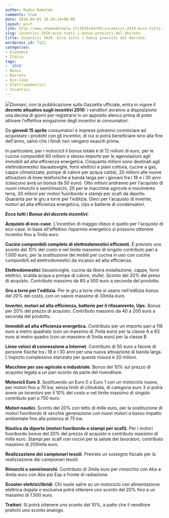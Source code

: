 ```yaml
---
author: Radio Rebelde
comments: true
date: 2010-04-05 18:29:24+00:00
layout: post
link: http://www.atomodelmale.it/2010/04/05/incentivi-2010-ecco-tutti-i-bonus-previsti-dal-decreto/
slug: incentivi-2010-ecco-tutti-i-bonus-previsti-dal-decreto
title: Incentivi 2010. Ecco tutti i bonus previsti dal decreto.
wordpress_id: 7121
categories:
- Economia
- Italia
tags:
- '2010'
- Bonus
- Decreto
- Eco-Case
- Elettrodomestici
- Incentivi
---
```


[![](http://www.atomodelmale.it/wp-content/uploads/2010/04/incentivo-300x165.jpg)](http://www.atomodelmale.it/wp-content/uploads/2010/04/incentivo.jpg)Domani, con la pubblicazione sulla Gazzetta ufficiale, entra in vigore il **decreto attuativo sugli incentivi 2010**: i venditori avranno a disposizione una decina di giorni per registrarsi in un apposito elenco prima di poter attivare l'effettiva erogazione degli incentivi ai consumatori.

Da **giovedì 15 aprile** consumatori e imprese potranno cominciare ad acquistare i prodotti con gli incentivi, di cui si potrà beneficiare sino alla fine dell'anno, salvo che i fondi non vengano esauriti prima.

In particolare, per i motocicli il bonus totale è di 12 milioni di euro, per le cucine componibili 60 milioni e stesso importo per le agevolazioni agli immobili ad alta efficienza energetica. Cinquanta milioni sono destinati agli elettrodomestici (lavastoviglie, forni elettrici e piani cottura, cucine a gas, cappe climatizzate, pompe di calore per acqua calda), 20 milioni alle nuove attivazioni di linee telefoniche a banda larga per i giovani fra i 18 e i 30 anni (ciascuno avrà un bonus da 50 euro). Otto milioni andranno per l'acquisto di nuovi rimorchi e semirimorchi, 20 per le macchine agricole e movimento terra, 20 milioni per motori fuoribordo e stampi per scafi da diporto. Quaranta per le gru a torre per l'edilizia. Dieci per l'acquisto di inverter, motori ad alta efficienza energetica, Ups e batterie di condensatori.<!-- more -->



_**Ecco tutti i Bonus del decreto incentivi:**_

**Acquisto di eco-case**. L'incentivo di maggio rilievo è quello per l'acquisto di eco-case. In base all'effettivo risparmio energetico si possono ottenere incentivi fino a 7mila euro.

**Cucine componibili complete di elettrodomestici efficienti.** È previsto uno sconto del 10% del costo e nel limite massimo di singolo contributo pari a 1.000 euro, per la sostituzione dei mobili per cucina in uso con cucine componibili ed elettrodomestici da incasso ad alta efficienza.

**Elettrodomestici** (lavastoviglie, cucina da libera installazione, cappe, forni elettrici, scalda acqua a pompe di calore, stufe). Sconto del 20% del preso di acquisto. Contributo massimo da 80 a 500 euro a seconda del prodotto.

**Gru a torre per l'edilizia**. Per le gru a torre che si usano nell'edilizia bonus del 20% del costo, con un valore massimo di 30mila euro.

**Inverter, motori ad alta efficienza, batterie per il rifasamento, Ups.** Bonus per 20% del prezzo di acquisto. Contributo massimo da 40 a 200 euro a seconda del prodotto.

**Immobili ad alta efficienza energetica.** Contributo per un importo pari a 116 euro a metro quadrato (con un massimo di 7mila euro) per la classe A e 83 euro al metro quadro (con un massimo di 5mila euro) per la classe B.

**Linee veloci di connessione a Internet**. Contributo di 50 euro a favore di persone fisiche tra i 18 e i 30 anni per una nuova attivazione di banda larga. L'importo complessivo stanziato per questa misura è 20 milioni.

**Macchine per uso agricolo e industriale**. Bonus del 10% sul prezzo di acquisto legata a un pari sconto da parte del rivenditore.

**Motocicli Euro 3**. Sostituendo un Euro 0 o Euro 1 con un motociclo nuovo, per motori fino a 70 kw, senza limiti di cilindrata, di categoria euro 3 si potrà avere un incentivo per il 10% del costo e nel limite massimo di singolo contributo pari a 750 euro.

**Motori nautici**. Sconto del 20% con tetto di mille euro, per la sostituzione di motori fuoribordo di vecchia generazione con nuovi motori a basso impatto ambientale fino alla potenza di 75 kw.

**Nautica da diporto (motori fuoribordo e stampi per scafi)**. Per i motori fuoribordo bonus del 20% del prezzo di acquisto e contributo massimo di mille euro. Stampi per scafi non nocivi per la salute dei lavoratori, contributo massimo di 200mila euro.

**Realizzazione dei campionari tessili**. Previsto un sostegno fiscale per la realizzazione dei campionari tessili.

**Rimorchi e semirimorchi**. Contributo di 3mila euro per rimorchio con Abs e 4mila euro con Abs più Esp a fronte di radiazione.

**Scooter elettrici/ibridi**. Chi vuole salire su un motociclo con alimentazione elettrica doppia o esclusiva potrà ottenere uno sconto del 20% fino a un massimo di 1.500 euro.

**Trattori**. Si potrà ottenere uno sconto del 10%, a patto che il venditore pratichi uno sconto analogo.
